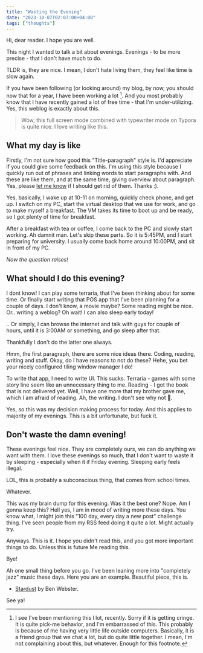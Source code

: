 ```yaml
---
title: "Wasting the Evening"
date: "2023-10-07T02:07:00+04:00"
tags: ["thoughts"]
---
```


Hi, dear reader. I hope you are well.

This night I wanted to talk a bit about evenings. Evenings - to be more precise - that I don't have much to do.

TLDR is, they are nice. I mean, I don't hate living them, they feel like time is slow again. 

If you have been following (or looking around) my blog, by now, you should now that for a year, I have been working a lot [^sorry]. And you most probably know that I have recently gained a lot of free time - that I'm under-utilizing. Yes, this weblog is exactly about this. 

[^sorry]: I see I've been mentioning this l lot, recently. Sorry if it is getting cringe. It is quite pick-me behavior, and I'm embarrassed of this. This probably is because of me having very little life outside computers. Basically, it is a friend group that we chat a lot, but do quite little together. I mean, I'm not complaining about this, but whatever. Enough for this footnote. 

> Wow, this full screen mode combined with typewriter mode on Typora is quite nice. I love writing like this.

## What my day is like

Firstly, I'm not sure how good this "Title-paragraph" style is. I'd appreciate if you could give some feedback on this. I'm using this style because I quickly run out of phrases and linking words to start paragraphs with. And these are like them, and at the same time, giving overview about paragraph. Yes, please [let me know](/contact) if I should get rid of them. Thanks :). 

Yes, basically, I wake up at 10-11 on morning, quickly check phone, and get up. I switch on my PC, start the virtual desktop that we use for work, and go to make myself a breakfast. The VM takes its time to boot up and be ready, so I got plenty of time for breakfast.

After a breakfast with tea or coffee, I come back to the PC and slowly start working. Ah damnit man. Let's skip these parts. So it is 5:45PM, and I start preparing for university. I usually come back home around 10:00PM, and sit in front of my PC. 

*Now the question raises!*

## What should I do this evening?

I dont know! I can play some terraria, that I've been thinking about for some time. Or finally start writing that POS app that I've been planning for a couple of days. I don't know, a movie maybe? Some reading might be nice. Or.. writing a weblog? Oh wait! I can also sleep early today!

.. Or simply, I can browse the internet and talk with guys for couple of hours, until it is 3:00AM or something, and go sleep after that. 

Thankfully I don't do the latter one always. 

Hmm, the first paragraph, there are some nice ideas there. Coding, reading, writing and stuff. Okay, do I have reasons to not do these? Hehe, you bet your nicely configured tiling window manager I do!

To write that app, I need to write UI. This sucks. Terraria - games with some story line seem like an unnecessary thing to me. Reading - I got the book that is not delivered yet. Well, I have one more that my brother gave me, which I am afraid of reading. Ah, the writing. I don't see why not 🤭.

Yes, so this was my decision making process for today. And this applies to majority of my evenings. This is a bit unfortunate, but fuck it. 

## Don't waste the damn evening!

These evenings feel nice. They are completely ours, we can do anything we want with them. I love these evenings so much, that I don't want to waste it by sleeping - especially when it if Friday evening.  Sleeping early feels illegal. 

LOL, this is probably a subconscious thing, that comes from school times. 

Whatever.

This was my brain dump for this evening. Was it the best one? Nope. Am I gonna keep this? Hell yes, I am in mood of writing more these days. You know what, I might join this "100 day, every day a new post" challenge thing. I've seen people from my RSS feed doing it quite a lot. Might actually try.

Anyways. This is it. I hope you didn't read this, and you got more important things to do. Unless this is future Me reading this. 

Bye!

Ah one small thing before you go. I've been leaning more into "completely jazz" music these days. Here you are an example. Beautiful piece, this is.

- [Stardust](https://open.spotify.com/track/2KfxK9sO9xnjeFxizuXljy?si=1664873dbd6e4693) by Ben Webster. 

See ya!
